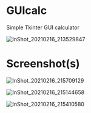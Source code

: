 # GUIcalc
Simple Tkinter GUI calculator

![InShot_20210216_213529847](https://user-images.githubusercontent.com/74001397/108115916-7fbcec80-70a3-11eb-83de-6ee4445bd210.jpg)


# Screenshot(s)

![InShot_20210216_215709129](https://user-images.githubusercontent.com/74001397/108115424-c8c07100-70a2-11eb-8ee1-15458ea96eda.jpg)

![InShot_20210216_215144658](https://user-images.githubusercontent.com/74001397/108115515-e5f53f80-70a2-11eb-95e6-595699370250.jpg)

![InShot_20210216_215410580](https://user-images.githubusercontent.com/74001397/108115434-cb22cb00-70a2-11eb-86a7-abfb68a113dc.jpg)

